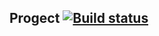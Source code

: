 ## Progect [![Build status](https://ci.appveyor.com/api/projects/status/giy4naokdym1ul17?svg=true)](https://ci.appveyor.com/project/KiraKoddy/selen)